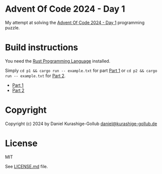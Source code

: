 # Advent Of Code 2024 - Day 1

My attempt at solving the [Advent Of Code 2024 - Day 1](https://adventofcode.com/2024/day/1) programming puzzle.

# Build instructions

You need the [Rust Programming Language](https://www.rust-lang.org/) installed.

Simply `cd p1 && cargo run -- example.txt` for part [Part 1](p1/) or `cd p2 && cargo run -- example.txt` for [Part 2](p2/).

- [Part 1](p1/)
- [Part 2](p2/)

# Copyright

Copyright (c) 2024 by Daniel Kurashige-Gollub <daniel@kurashige-gollub.de>

# License

MIT

See [LICENSE.md](../LICENSE.md) file.
